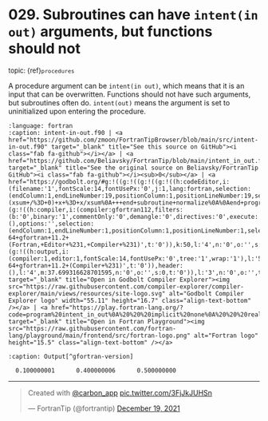 # <span class='text-muted'>029.</span> Subroutines can have `intent(in out)` arguments, but functions should not

<span style='font-size: small;' class='text-muted'>topic: {ref}`procedures`</span>

A procedure argument can be `intent(in out)`,
which means that it is an input that can be overwritten.
Functions should not have such arguments, but subroutines often do.
`intent(out)` means the argument is set to uninitialized upon entering the procedure.

```{literalinclude} ../../src/intent-in-out.f90
:language: fortran
:caption: intent-in-out.f90 | <a href="https://github.com/zmoon/FortranTipBrowser/blob/main/src/intent-in-out.f90" target="_blank" title="See this source on GitHub"><i class="fab fa-github"></i></a> | <a href="https://github.com/Beliavsky/FortranTip/blob/main/intent_in_out.f90" target="_blank" title="See the original source on Beliavsky/FortranTip GitHub"><i class="fab fa-github"></i><sub>0</sub></a> | <a href="https://godbolt.org/#g:!((g:!((g:!((g:!((h:codeEditor,i:(filename:'1',fontScale:14,fontUsePx:'0',j:1,lang:fortran,selection:(endColumn:1,endLineNumber:19,positionColumn:1,positionLineNumber:19,selectionStartColumn:1,selectionStartLineNumber:19,startColumn:1,startLineNumber:19),source:'program+intent_in_out%0A+++implicit+none%0A+++real+::+x(3)%0A%0A+++x+%3D+%5B1.,+4.,+5.%5D%0A+++call+normalize(x)%0A+++print+*,+x++!!+0.1+0.4+0.5%0A%0Acontains%0A%0A+++subroutine+normalize(x)%0A++++++!!+Scale+%60x%60+so+that+%60sum(x)%60+%3D+1.%0A++++++real,+intent(in+out)+::+x(:)%0A++++++real+++++++++++++++++::+xsum%0A++++++xsum+%3D+sum(x)%0A++++++if+(xsum+/%3D+0)+x+%3D+x/xsum%0A+++end+subroutine+normalize%0A%0Aend+program+intent_in_out%0A'),l:'5',n:'0',o:'Fortran+source+%231',t:'0')),k:50,l:'4',n:'0',o:'',s:0,t:'0'),(g:!((h:compiler,i:(compiler:gfortran112,filters:(b:'0',binary:'1',commentOnly:'0',demangle:'0',directives:'0',execute:'0',intel:'0',libraryCode:'0',trim:'1'),flagsViewOpen:'1',fontScale:14,fontUsePx:'0',j:1,lang:fortran,libs:!(),options:'',selection:(endColumn:1,endLineNumber:1,positionColumn:1,positionLineNumber:1,selectionStartColumn:1,selectionStartLineNumber:1,startColumn:1,startLineNumber:1),source:1,tree:'1'),l:'5',n:'0',o:'x86-64+gfortran+11.2+(Fortran,+Editor+%231,+Compiler+%231)',t:'0')),k:50,l:'4',n:'0',o:'',s:0,t:'0')),l:'2',m:62.300683371298405,n:'0',o:'',t:'0'),(g:!((h:output,i:(compiler:1,editor:1,fontScale:14,fontUsePx:'0',tree:'1',wrap:'1'),l:'5',n:'0',o:'Output+of+x86-64+gfortran+11.2+(Compiler+%231)',t:'0')),header:(),l:'4',m:37.699316628701595,n:'0',o:'',s:0,t:'0')),l:'3',n:'0',o:'',t:'0')),version:4" target="_blank" title="Open in Godbolt Compiler Explorer"><img src="https://raw.githubusercontent.com/compiler-explorer/compiler-explorer/main/views/resources/site-logo.svg" alt="Godbolt Compiler Explorer logo" width="55.11" height="16.7" class="align-text-bottom" /></a> | <a href="https://play.fortran-lang.org/?code=program%20intent_in_out%0A%20%20%20implicit%20none%0A%20%20%20real%20%3A%3A%20x%283%29%0A%0A%20%20%20x%20%3D%20%5B1.%2C%204.%2C%205.%5D%0A%20%20%20call%20normalize%28x%29%0A%20%20%20print%20%2A%2C%20x%20%20%21%200.1%200.4%200.5%0A%0Acontains%0A%0A%20%20%20subroutine%20normalize%28x%29%0A%20%20%20%20%20%20%21%20Scale%20%60x%60%20so%20that%20%60sum%28x%29%60%20%3D%201.%0A%20%20%20%20%20%20real%2C%20intent%28in%20out%29%20%3A%3A%20x%28%3A%29%0A%20%20%20%20%20%20real%20%20%20%20%20%20%20%20%20%20%20%20%20%20%20%20%20%3A%3A%20xsum%0A%20%20%20%20%20%20xsum%20%3D%20sum%28x%29%0A%20%20%20%20%20%20if%20%28xsum%20/%3D%200%29%20x%20%3D%20x/xsum%0A%20%20%20end%20subroutine%20normalize%0A%0Aend%20program%20intent_in_out%0A" target="_blank" title="Open in Fortran Playground"><img src="https://raw.githubusercontent.com/fortran-lang/playground/main/frontend/src/fortran-logo.png" alt="Fortran logo" height="15.5" class="align-text-bottom" /></a>
```

```{code-block} text
:caption: Output[^gfortran-version]

  0.100000001      0.400000006      0.500000000    

```

[^gfortran-version]: Compiled using `GNU Fortran (Ubuntu 11.3.0-1ubuntu1~22.04) 11.3.0` with no flags

---

<blockquote class="twitter-tweet"><p lang="en" dir="ltr">Created with <a href="https://twitter.com/carbon_app?ref_src=twsrc%5Etfw">@carbon_app</a> <a href="https://t.co/3FjJkJUHSn">pic.twitter.com/3FjJkJUHSn</a></p>&mdash; FortranTip (@fortrantip) <a href="https://twitter.com/fortrantip/status/1472696912541364224?ref_src=twsrc%5Etfw">December 19, 2021</a></blockquote> <script async src="https://platform.twitter.com/widgets.js" charset="utf-8"></script>